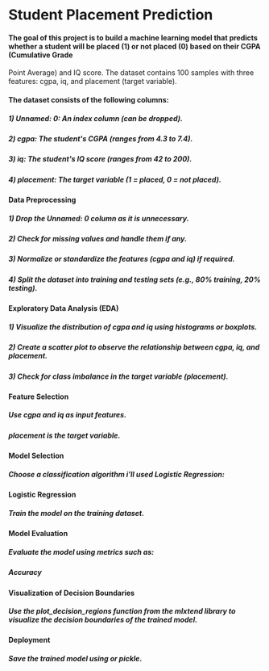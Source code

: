 # Student Placement Prediction

#### The goal of this project is to build a machine learning model that predicts whether a student will be placed (1) or not placed (0) based on their CGPA (Cumulative Grade 
  Point Average) and IQ score. The dataset contains 100 samples with three features: cgpa, iq, and placement (target variable).

#### The dataset consists of the following columns:

##### 1) Unnamed: 0: An index column (can be dropped).

##### 2) cgpa: The student's CGPA (ranges from 4.3 to 7.4).

##### 3) iq: The student's IQ score (ranges from 42 to 200).

##### 4) placement: The target variable (1 = placed, 0 = not placed).


####  Data Preprocessing

##### 1) Drop the Unnamed: 0 column as it is unnecessary.

##### 2) Check for missing values and handle them if any.

##### 3) Normalize or standardize the features (cgpa and iq) if required.

##### 4) Split the dataset into training and testing sets (e.g., 80% training, 20% testing).

####  Exploratory Data Analysis (EDA)

##### 1) Visualize the distribution of cgpa and iq using histograms or boxplots.

##### 2) Create a scatter plot to observe the relationship between cgpa, iq, and placement.

##### 3) Check for class imbalance in the target variable (placement).

####  Feature Selection

##### Use cgpa and iq as input features.

##### placement is the target variable.

####  Model Selection

##### Choose a classification algorithm i'll used Logistic Regression:

#### Logistic Regression

##### Train the model on the training dataset.

#### Model Evaluation

##### Evaluate the model using metrics such as:

##### Accuracy

#### Visualization of Decision Boundaries

##### Use the plot_decision_regions function from the mlxtend library to visualize the decision boundaries of the trained model.

#### Deployment

##### Save the trained model using or pickle.



